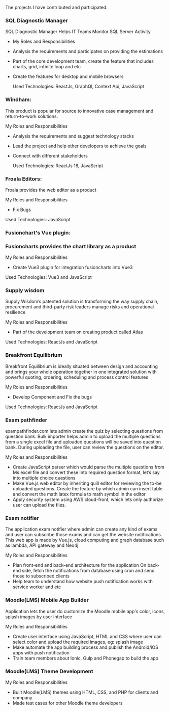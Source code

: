 The projects I have contributed and participated:

### SQL Diagnostic Manager

SQL Diagnostic Manager Helps IT Teams Monitor SQL Server Activity

- My Roles and Responsibilities
- Analysis the requirements and participates on providing the estimations
- Part of the core development team, create the feature that includes charts, grid, infinite loop and etc
- Create the features for desktop and mobile browsers

  Used Technologies: ReactJs, GraphQl, Context Api, JavaScript

### Windham:

This product is popular for source to innovative case management and return-to-work solutions.

My Roles and Responsibilities

- Analysis the requirements and suggest technology stacks
- Lead the project and help other developers to achieve the goals
- Connect with different stakeholders

  Used Technologies: ReactJs 18, JavaScript

### Froala Editors:

Froala provides the web editor as a product

My Roles and Responsibilities

- Fix Bugs

Used Technologies: JavaScript

### Fusionchart's Vue plugin:

### Fusioncharts provides the chart library as a product

My Roles and Responsibilities

- Create Vue3 plugin for integration fusioncharts into Vue3

Used Technologies: Vue3 and JavaScript

### Supply wisdom

Supply Wisdom’s patented solution is transforming the way supply chain, procurement and third-party risk leaders manage risks and operational resilience

My Roles and Responsibilities

- Part of the development team on creating product called Atlas

Used Technologies: ReactJs and JavaScript

### Breakfront Equilibrium

Breakfront Equilibrium is ideally situated between design and accounting and brings your whole operation together in one integrated solution with powerful quoting, ordering, scheduling and process control features

My Roles and Responsibilities

- Develop Component and Fix the bugs

Used Technologies: ReactJs and JavaScript

### Exam pathfinder

exampathfinder.com lets admin create the quiz by selecting questions from question bank. Bulk importer helps admin to upload the multiple questions from a single excel file and uploaded questions will be saved into question bank. During uploading the file, user can review the questions on the editor.

My Roles and Responsibilities

- Create JavaScript parser which would parse the multiple questions from Ms excel file and convert these into required question format, let’s say into multiple choice questions
- Make Vue.js web editor by inheriting quill editor for reviewing the to-be uploaded questions. Create the feature by which admin can insert table and convert the math latex formula to math symbol in the editor
- Apply security system using AWS cloud-front, which lets only authorize user can upload the files.

### Exam notifier

The application exam notifier where admin can create any kind of exams and user can subscribe those exams and can get the website notifications. This web app is made by Vue.js, cloud computing and graph database such as lambda, API gateway and Neo4j

My Roles and Responsibilities

- Plan front-end and back-end architecture for the application
  On back-end side, fetch the notifications from database using cron and send those to subscribed clients
- Help team to understand how website push notification works with service worker and etc

### Moodle(LMS) Mobile App Builder

Application lets the user do customize the Moodle mobile app's color, icons, splash images by user interface

My Roles and Responsibilities

- Create user interface using JavaScript, HTML and CSS where user can select color and upload the required images, eg: splash image
- Make automate the app building process and publish the Android/iOS apps with push notification
- Train team members about Ionic, Gulp and Phonegap to build the app

### Moodle(LMS) Theme Development

My Roles and Responsibilities

- Built Moodle(LMS) themes using HTML, CSS, and PHP for clients and company
- Made test cases for other Moodle theme developers
